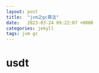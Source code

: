 ```yaml
---
layout: post
title:  "jvm之gc算法"
date:   2023-03-24 09:22:07 +0000
categories: jekyll
tags: jvm gc
---
```


# usdt